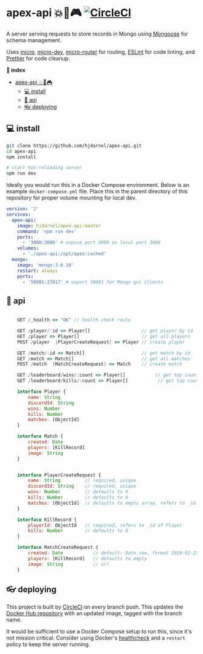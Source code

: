 # apex-api 💥🔫🎮 [![CircleCI](https://circleci.com/gh/hjdarnel/apex-api.svg?style=svg)](https://circleci.com/gh/hjdarnel/apex-api)
A server serving requests to store records in Mongo using [Mongoose](https://mongoosejs.com/docs/guide.html) for schema management.

Uses [micro](https://github.com/zeit/micro), [micro-dev](https://github.com/zeit/micro-dev), [micro-router](https://github.com/pedronauck/micro-router) for routing, [ESLint](https://github.com/eslint/eslint) for code linting, and [Prettier](https://github.com/prettier/prettier) for code cleanup.

**📖 index**
- [apex-api 💥🔫🎮](#apex-api--)
  - [💻 install](#-install)
  - [📖 api](#-api)
  - [👓 deploying](#-deploying)

## 💻 install
```bash
git clone https://github.com/hjdarnel/apex-api.git
cd apex-api
npm install

# start hot-reloading server
npm run dev
```

Ideally you would run this in a Docker Compose environment. Below is an example `docker-compose.yml` file. Place this in the parent directory of this repository for proper volume mounting for local dev.

```yml
version: '2'
services:
  apex-api:
    image: hjdarnel/apex-api:master
    command: 'npm run dev'
    ports:
      - '3000:3000' # expose port 3000 on local port 3000
    volumes:
      - './apex-api:/opt/apex:cached'
  mongo:
    image: 'mongo:3.6.10'
    restart: always
    ports:
      - '50001:27017' # export 50001 for Mongo gui clients
```

## 📖 api
```js

    GET /_health => "OK" // health check route

    GET /player/:id => Player[]                   // get player by id
    GET /player => Player[]                       // get all players
    POST /player  |PlayerCreateRequest| => Player // create player

    GET /match/:id => Match[]                     // get match by id
    GET /match => Match[]                         // get all matches
    POST /match  |MatchCreateRequest| => Match    // create match

    GET /leaderboard/wins/:count => Player[]           // get top count wins
    GET /leaderboard/kills/:count => Player[]           // get top count kills

    interface Player {
        name: String
        discordId: String
        wins: Number
        kills: Number
        matches: [ObjectId]
    }

    interface Match {
        created: Date
        players: [KillRecord]
        image: String
    }


    interface PlayerCreateRequest {
        name: String         // required, unique
        discordId: String    // required, unique
        wins: Number         // defaults to 0
        kills: Number        // defaults to 0
        matches: [ObjectId]  // defaults to empty array, refers to _id of Matches
    }

    interface KillRecord {
        playerId: ObjectId   // required, refers to _id of Player
        kills: Number        // defaults to 0
    }

    interface MatchCreateRequest {
        created: Date           // default: Date.now, format 2019-02-25T09:36:47.715Z
        players: [KillRecord]   // defaults to empty
        image: String           // url
    }
```

## 👓 deploying

This project is built by [CircleCI](https://circleci.com/gh/hjdarnel/apex-api) on every branch push. This updates the [Docker Hub repository](https://hub.docker.com/r/hjdarnel/apex-api) with an updated image, tagged with the branch name.

It would be sufficient to use a Docker Compose setup to run this, since it's not mission critical. Consider using Docker's [healthcheck](https://docs.docker.com/compose/compose-file/compose-file-v2/#healthcheck) and a `restart` policy to keep the server running.
